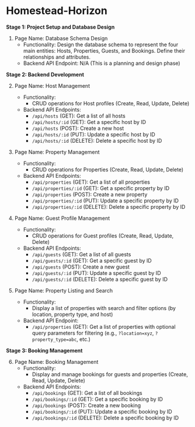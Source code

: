# Homestead-Horizon

**Stage 1: Project Setup and Database Design**

1. Page Name: Database Schema Design
   - Functionality: Design the database schema to represent the four main entities: Hosts, Properties, Guests, and Bookings. Define their relationships and attributes.
   - Backend API Endpoint: N/A (This is a planning and design phase)

**Stage 2: Backend Development**

2. Page Name: Host Management
   - Functionality:
     - CRUD operations for Host profiles (Create, Read, Update, Delete)
   - Backend API Endpoints:
     - `/api/hosts` (GET): Get a list of all hosts
     - `/api/hosts/:id` (GET): Get a specific host by ID
     - `/api/hosts` (POST): Create a new host
     - `/api/hosts/:id` (PUT): Update a specific host by ID
     - `/api/hosts/:id` (DELETE): Delete a specific host by ID

3. Page Name: Property Management
   - Functionality:
     - CRUD operations for Properties (Create, Read, Update, Delete)
   - Backend API Endpoints:
     - `/api/properties` (GET): Get a list of all properties
     - `/api/properties/:id` (GET): Get a specific property by ID
     - `/api/properties` (POST): Create a new property
     - `/api/properties/:id` (PUT): Update a specific property by ID
     - `/api/properties/:id` (DELETE): Delete a specific property by ID

4. Page Name: Guest Profile Management
   - Functionality:
     - CRUD operations for Guest profiles (Create, Read, Update, Delete)
   - Backend API Endpoints:
     - `/api/guests` (GET): Get a list of all guests
     - `/api/guests/:id` (GET): Get a specific guest by ID
     - `/api/guests` (POST): Create a new guest
     - `/api/guests/:id` (PUT): Update a specific guest by ID
     - `/api/guests/:id` (DELETE): Delete a specific guest by ID

5. Page Name: Property Listing and Search
   - Functionality:
     - Display a list of properties with search and filter options (by location, property type, and host)
   - Backend API Endpoint:
     - `/api/properties` (GET): Get a list of properties with optional query parameters for filtering (e.g., `?location=xyz`, `?property_type=abc`, etc.)

**Stage 3: Booking Management**

6. Page Name: Booking Management
   - Functionality:
     - Display and manage bookings for guests and properties (Create, Read, Update, Delete)
   - Backend API Endpoints:
     - `/api/bookings` (GET): Get a list of all bookings
     - `/api/bookings/:id` (GET): Get a specific booking by ID
     - `/api/bookings` (POST): Create a new booking
     - `/api/bookings/:id` (PUT): Update a specific booking by ID
     - `/api/bookings/:id` (DELETE): Delete a specific booking by ID

